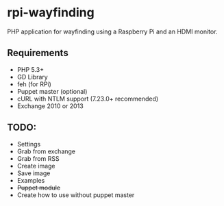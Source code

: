 rpi-wayfinding
==============

PHP application for wayfinding using a Raspberry Pi and an HDMI monitor.

Requirements
-------------------------

 * PHP 5.3+
 * GD Library
 * feh (for RPi)
 * Puppet master (optional)
 * cURL with NTLM support (7.23.0+ recommended)
 * Exchange 2010 or 2013
 
TODO:
-------------------------

- Settings
- Grab from exchange
- Grab from RSS
- Create image
- Save image
- Examples
- ~~Puppet module~~
- Create how to use without puppet master
